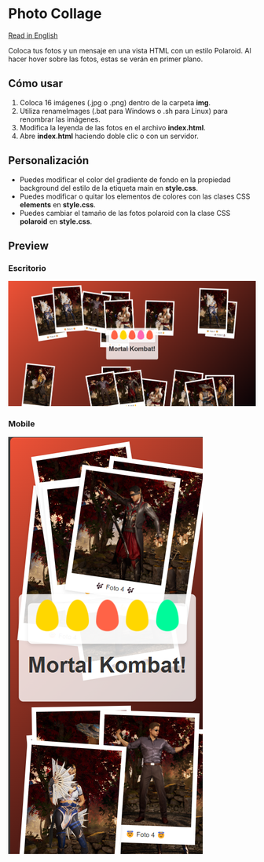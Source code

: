 # Photo Collage

[Read in English](./README_EN.md)

Coloca tus fotos y un mensaje en una vista HTML con un estilo Polaroid. Al hacer hover sobre las fotos, estas se verán en primer plano.

## Cómo usar
1. Coloca 16 imágenes (.jpg o .png) dentro de la carpeta **img**.
2. Utiliza renameImages (.bat para Windows o .sh para Linux) para renombrar las imágenes.
3. Modifica la leyenda de las fotos en el archivo **index.html**.
4. Abre **index.html** haciendo doble clic o con un servidor.

## Personalización
- Puedes modificar el color del gradiente de fondo en la propiedad background del estilo de la etiqueta main en **style.css**.
- Puedes modificar o quitar los elementos de colores con las clases CSS **elements** en **style.css**.
- Puedes cambiar el tamaño de las fotos polaroid con la clase CSS **polaroid** en **style.css**.

## Preview
### Escritorio
![Desktop](./assets/img_01.png)

### Mobile
![Mobile](./assets/img_02.png)
